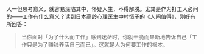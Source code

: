 人一但思考意义，就容易深陷其中，怀疑人生，不得解脱。尤其是作为打工人必问的——工作有什么意义？读到日本高龄心理医生中村恒子的《人间值得》，刚好有所回答：

> 当你面对「为了什么而工作」感到迷茫时，你就干脆而果断地告诉自己「工作只是为了赚钱养活自己而已」。这就是人为何要工作的根本。